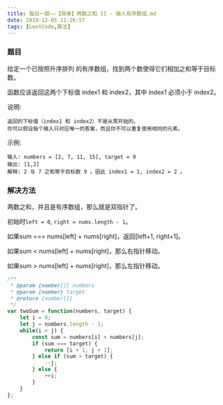 ```yaml
---
title: 每日一题——【简单】两数之和 II - 输入有序数组.md
date: 2019-12-05 11:26:57
tags: [LeetCode,算法]
---
```


### 题目
给定一个已按照升序排列 的有序数组，找到两个数使得它们相加之和等于目标数。

函数应该返回这两个下标值 index1 和 index2，其中 index1 必须小于 index2。

说明:
```
返回的下标值（index1 和 index2）不是从零开始的。
你可以假设每个输入只对应唯一的答案，而且你不可以重复使用相同的元素。
```
示例:
```
输入: numbers = [2, 7, 11, 15], target = 9
输出: [1,2]
解释: 2 与 7 之和等于目标数 9 。因此 index1 = 1, index2 = 2 。
```


### 解决方法
两数之和，并且是有序数组，那么就是双指针了。

初始时`left = 0`, `right = nums.length - 1`。

如果sum === nums[left] + nums[right]，返回[left+1, right+1]。

如果sum < nums[left] + nums[right]，那么右指针移动。

如果sum > nums[left] + nums[right]，那么左指针移动。

```js
/**
 * @param {number[]} numbers
 * @param {number} target
 * @return {number[]}
 */
var twoSum = function(numbers, target) {
    let i = 0;
    let j = numbers.length - 1;
    while(i < j) {
        const sum = numbers[i] + numbers[j];
        if (sum === target) {
            return [i + 1, j + 1];
        } else if (sum > target) {
            --j;
        } else {
            ++i;
        }
    }
};
```